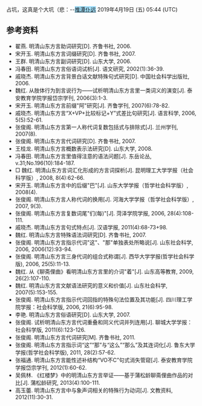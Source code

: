 占坑，这真是个大坑（悲：--<span style="background:#9FDEFC">[推](https://zh.wikipedia.org/wiki/U:Ngguls "wikilink")[潭](https://zh.wikipedia.org/wiki/uT:Ngguls "wikilink")[仆远](https://zh.wikipedia.org/wiki/Special:用户贡献/Ngguls "wikilink")</span> 2019年4月19日 (五) 05:44 (UTC)

## 参考资料

  - 翟燕. 明清山东方言助词研究\[D\]. 齐鲁书社, 2006.
  - 宋开玉. 明清山东方言词缀研究\[D\]. 齐鲁书社, 2007.
  - 王群. 明清山东方言副词研究\[D\]. 山东大学, 2006.
  - 冯春田. 明清山东方言俗语词试析\[J\]. 语文研究, 2002(1):36-39.
  - 戚晓杰. 明清山东方言背景白话文献特殊句式研究\[D\]. 中国社会科学出版社, 2006.
  - 魏红. 从肢体行为到言说行为——试析明清山东方言里一类词义的演变\[J\]. 泰安教育学院学报岱宗学刊, 2006(3):1-3.
  - 宋开玉. 明清山东方言前缀"阿"研究\[J\]. 齐鲁学刊, 2007(6):78-82.
  - 戚晓杰. 明清山东方言“X+VP+比较标记+Y”式差比句研究\[J\]. 语言科学, 2006, 5(5):52-61.
  - 张俊阁. 明清山东方言第一人称代词复数包括式与排除式\[J\]. 兰州学刊, 2007(8).
  - 张俊阁. 明清山东方言代词研究\[D\]. 齐鲁书社, 2007.
  - 王桂龙. 明清山东方言概数表示法研究\[D\]. 山东大学, 2008.
  - 冯春田. 明清山东方言里值得注意的语法问题\[J\]. 东岳论丛, v.31;No.196(10):184-187.
  - □ 魏红. 明清山东方言词汇化形成的方言词探析\[J\]. 昆明理工大学学报（社会科学版）, 2008, 8(4):62-66.
  - 宋开玉. 明清山东方言中的后缀"巴"\[J\]. 山东大学学报（哲学社会科学版）, 2008(4).
  - 张俊阁. 明清山东方言人称代词的换用\[J\]. 河海大学学报（哲学社会科学版）, 2007, 9(3).
  - 张俊阁. 明清山东方言复数词尾"们(每)"\[J\]. 菏泽学院学报, 2006, 28(4):108-111.
  - 戚晓杰. 明清山东方言句式特点\[J\]. 汉语学报, 2011(4):68-73+98.
  - 魏红. 明清山东方言特殊语法词研究\[D\]. 齐鲁书社, 2007.
  - 张俊阁. 明清山东方言指示代词"这"、"那"单独表处所略说\[J\]. 山东社会科学, 2006, 2006(12):93-94.
  - 张俊阁. 明清山东方言三身代词的组合式称谓\[J\]. 西华大学学报(哲学社会科学版), 2006, 25(5):11-13.
  - 魏红. 从《聊斋俚曲》看明清山东方言里的介词"着"\[J\]. 山东高等教育, 2009, 26(2):107-110.
  - 魏红. 明清山东方言文献语法研究的意义和价值\[J\]. 山东社会科学, 2007(5):153-155.
  - 张俊阁. 明清山东方言指示代词回指的特殊句法位置及其功能\[J\]. 四川理工学院学报：社会科学版, 2006, 21(6):95-98.
  - 李艳. 明清山东方言俗语研究\[D\]. 山东大学, 2007.
  - 张俊阁. 试析明清山东方言代词重叠和同义代词并列连用\[J\]. 聊城大学学报：社会科学版, 2011(6):123-126.
  - 张俊阁. 明清山东方言代词研究\[M\]. 齐鲁书社, 2011.
  - 张俊阁. 明清山东方言指示词“这”“那”与“这么”“那么”及其连词化\[J\]. 鲁东大学学报(哲学社会科学版), 2011, 28(2):57-62.
  - 张福通. 明清山东方言能性述补结构“VO不C”句式消失管窥\[J\]. 泰安教育学院学报岱宗学刊, 2012(1):60-62.
  - 吴佩林. 《红楼梦》中的明清山东方言举证——基于蒲松龄聊斋俚曲作品的对比\[J\]. 蒲松龄研究, 2013(4):100-111.
  - 高玉蕾. 明清山东方言中与象声词相关的特殊行为动词\[J\]. 文教资料, 2012(11):30-31.